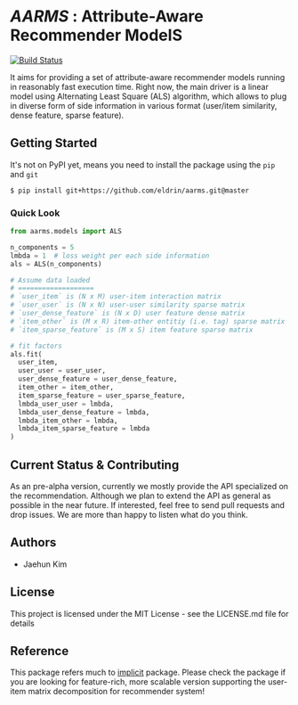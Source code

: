 # ***AARMS*** : Attribute-Aware Recommender ModelS

[![Build Status](https://travis-ci.org/eldrin/aarms.svg?branch=master)](https://travis-ci.org/eldrin/aarms)

It aims for providing a set of attribute-aware recommender models running in reasonably fast execution time. Right now, the main driver is a linear model using Alternating Least Square (ALS) algorithm, which allows to plug in diverse form of side information in various format (user/item similarity, dense feature, sparse feature).


## Getting Started

It's not on PyPI yet, means you need to install the package using the `pip` and `git`

```console
$ pip install git+https://github.com/eldrin/aarms.git@master
```

### Quick Look

```python
from aarms.models import ALS

n_components = 5
lmbda = 1  # loss weight per each side information
als = ALS(n_components)

# Assume data loaded
# ===================
# `user_item` is (N x M) user-item interaction matrix
# `user_user` is (N x N) user-user similarity sparse matrix
# `user_dense_feature` is (N x D) user feature dense matrix
# `item_other` is (M x R) item-other entitiy (i.e. tag) sparse matrix
# `item_sparse_feature` is (M x S) item feature sparse matrix

# fit factors
als.fit(
  user_item,
  user_user = user_user,
  user_dense_feature = user_dense_feature,
  item_other = item_other,
  item_sparse_feature = user_sparse_feature,
  lmbda_user_user = lmbda,
  lmbda_user_dense_feature = lmbda,
  lmbda_item_other = lmbda,
  lmbda_item_sparse_feature = lmbda
)
```

## Current Status & Contributing

As an pre-alpha version, currently we mostly provide the API specialized on the recommendation. Although we plan to extend the API as general as possible in the near future. If interested, feel free to send pull requests and drop issues. We are more than happy to listen what do you think.


## Authors

- Jaehun Kim

## License


This project is licensed under the MIT License - see the LICENSE.md file for details


## Reference

This package refers much to [implicit](https://github.com/benfred/implicit) package. Please check the package if you are looking for feature-rich, more scalable version supporting the user-item matrix decomposition for recommender system!
